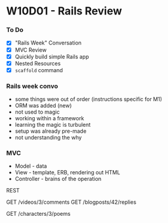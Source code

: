 # W10D01 - Rails Review

### To Do
- [x] "Rails Week" Conversation
- [x] MVC Review
- [x] Quickly build simple Rails app
- [x] Nested Resources
- [x] `scaffold` command

### Rails week convo
* some things were out of order (instructions specific for M1)
* ORM was added (new)
* not used to magic
* working within a framework
* learning the magic is turbulent
* setup was already pre-made
* not understanding the why

### MVC
* Model - data
* View - template, ERB, rendering out HTML
* Controller - brains of the operation


REST

GET /videos/3/comments
GET /blogposts/42/replies

GET /characters/3/poems














